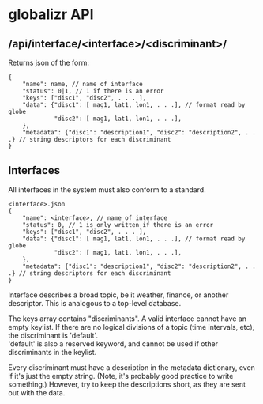 globalizr API
===
/api/interface/&lt;interface&gt;/&lt;discriminant&gt;/
---------------------------------------------------------------------
Returns json of the form:
```
{
    "name": name, // name of interface
    "status": 0|1, // 1 if there is an error
    "keys": ["disc1", "disc2", . . . ],
    "data": {"disc1": [ mag1, lat1, lon1, . . .], // format read by globe
             "disc2": [ mag1, lat1, lon1, . . .],                         
    },
    "metadata": {"disc1": "description1", "disc2": "description2", . . .} // string descriptors for each discriminant
}
```
Interfaces
----------
All interfaces in the system must also conform to a standard.
```
<interface>.json
{
    "name": <interface>, // name of interface
    "status": 0, // 1 is only written if there is an error
    "keys": ["disc1", "disc2", . . . ],
    "data": {"disc1": [ mag1, lat1, lon1, . . .], // format read by globe
             "disc2": [ mag1, lat1, lon1, . . .],                         
    },
    "metadata": {"disc1": "description1", "disc2": "description2", . . .} // string descriptors for each discriminant
}
```
Interface describes a broad topic, be it weather, finance, or another descriptor.
This is analogous to a top-level database.

The keys array contains "discriminants".  A valid interface cannot have an empty keylist.
If there are no logical divisions of a topic (time intervals, etc), the discriminant is 'default'.  
'default' is also a reserved keyword, and cannot be used if other discriminants in the keylist.

Every discriminant must have a description in the metadata dictionary, even if it's just the empty string. 
(Note, it's probably good practice to write something.)  However, try to keep the descriptions short, as
they are sent out with the data.  

